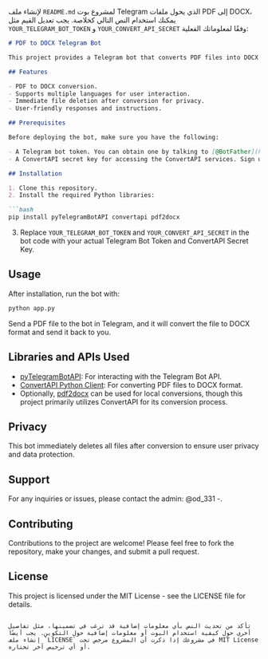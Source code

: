 لإنشاء ملف `README.md` لمشروع بوت Telegram الذي يحول ملفات PDF إلى DOCX، يمكنك استخدام النص التالي كخلاصة. يجب تعديل القيم مثل `YOUR_TELEGRAM_BOT_TOKEN` و `YOUR_CONVERT_API_SECRET` وفقًا لمعلوماتك الفعلية:

```markdown
# PDF to DOCX Telegram Bot

This project provides a Telegram bot that converts PDF files into DOCX format, offering a convenient way to transform documents directly through Telegram.

## Features

- PDF to DOCX conversion.
- Supports multiple languages for user interaction.
- Immediate file deletion after conversion for privacy.
- User-friendly responses and instructions.

## Prerequisites

Before deploying the bot, make sure you have the following:

- A Telegram bot token. You can obtain one by talking to [@BotFather](https://t.me/botfather) on Telegram.
- A ConvertAPI secret key for accessing the ConvertAPI services. Sign up at [ConvertAPI](https://www.convertapi.com/) to get your secret key.

## Installation

1. Clone this repository.
2. Install the required Python libraries:

```bash
pip install pyTelegramBotAPI convertapi pdf2docx
```

3. Replace `YOUR_TELEGRAM_BOT_TOKEN` and `YOUR_CONVERT_API_SECRET` in the bot code with your actual Telegram Bot Token and ConvertAPI Secret Key.

## Usage

After installation, run the bot with:

```bash
python app.py
```

Send a PDF file to the bot in Telegram, and it will convert the file to DOCX format and send it back to you.

## Libraries and APIs Used

- [pyTelegramBotAPI](https://github.com/eternnoir/pyTelegramBotAPI): For interacting with the Telegram Bot API.
- [ConvertAPI Python Client](https://github.com/ConvertAPI/convertapi-python): For converting PDF files to DOCX format.
- Optionally, [pdf2docx](https://github.com/dothinking/pdf2docx) can be used for local conversions, though this project primarily utilizes ConvertAPI for its conversion process.

## Privacy

This bot immediately deletes all files after conversion to ensure user privacy and data protection.

## Support

For any inquiries or issues, please contact the admin: @od_331 -.

## Contributing

Contributions to the project are welcome! Please feel free to fork the repository, make your changes, and submit a pull request.

## License

This project is licensed under the MIT License - see the LICENSE file for details.
```

تأكد من تحديث النص بأي معلومات إضافية قد ترغب في تضمينها، مثل تفاصيل أخرى حول كيفية استخدام البوت أو معلومات إضافية حول التكوين. يجب أيضًا إنشاء ملف `LICENSE` في مشروعك إذا ذكرت أن المشروع مرخص تحت MIT License أو أي ترخيص آخر تختاره.
